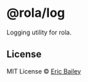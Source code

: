 # @rola/log
Logging utility for rola.

## License
MIT License © [Eric Bailey](https://estrattonbailey.com)

